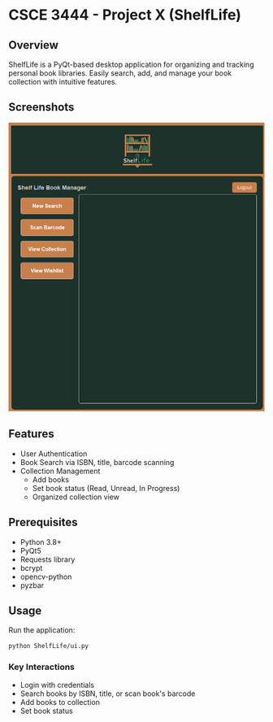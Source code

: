# CSCE 3444 - Project X (ShelfLife)

## Overview

ShelfLife is a PyQt-based desktop application for organizing and tracking personal book libraries. Easily search, add, and manage your book collection with intuitive features.

## Screenshots

![Screenshot of the app](./images/screenshot.png)

## Features

- User Authentication
- Book Search via ISBN, title, barcode scanning
- Collection Management
  - Add books 
  - Set book status (Read, Unread, In Progress)
  - Organized collection view


## Prerequisites

- Python 3.8+
- PyQt5
- Requests library
- bcrypt
- opencv-python
- pyzbar



## Usage

Run the application:
```bash
python ShelfLife/ui.py
```


### Key Interactions
- Login with credentials
- Search books by ISBN, title, or scan book's barcode
- Add books to collection
- Set book status
